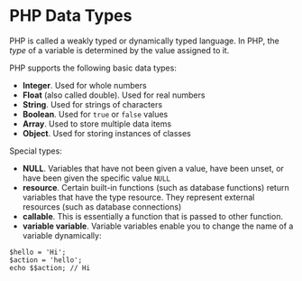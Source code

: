 # PHP Data Types

PHP is called a weakly typed or dynamically typed language. In PHP, the *type* of a variable is determined by the value assigned to it.

PHP supports the following basic data types:

- **Integer**. Used for whole numbers
- **Float** (also called double). Used for real numbers
- **String**. Used for strings of characters
- **Boolean**. Used for `true` or `false` values
- **Array**. Used to store multiple data items
- **Object**. Used for storing instances of classes

Special types:

- **NULL**. Variables that have not been given a value, have been unset, or have been given the specific
value `NULL`
- **resource**. Certain built-in functions (such as database functions) return variables that have the type
resource. They represent external resources (such as database connections)
- **callable**. This is essentially a function that is passed to other function.
- **variable variable**. Variable variables enable you to change the name of a variable dynamically:

```
$hello = 'Hi';
$action = 'hello';
echo $$action; // Hi
```
